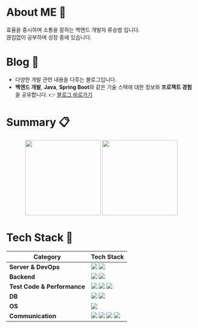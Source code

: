 # About ME 👋 
효율을 중시하며 소통을 잘하는 백엔드 개발자 류승범 입니다. <br>
끊임없이 공부하며 성장 중에 있습니다.

# Blog 🏫
* 다양한 개발 관련 내용을 다루는 블로그입니다.
* **백엔드 개발**, **Java**, **Spring Boot**와 같은 기술 스택에 대한 정보와 **프로젝트 경험**을 공유합니다.
👉 [블로그 바로가기](https://w-llama.tistory.com/)
<!--
**W-llama/W-llama** is a ✨ _special_ ✨ repository because its `README.md` (this file) appears on your GitHub profile.

Here are some ideas to get you started:

- 🔭 I’m currently working on ...
- 🌱 I’m currently learning ...
- 👯 I’m looking to collaborate on ...
- 🤔 I’m looking for help with ...
- 💬 Ask me about ...
- 📫 How to reach me: ...
- 😄 Pronouns: ...
- ⚡ Fun fact: ...
-->
# Summary 📋

<div align="center">
    <img src="https://github-readme-stats.vercel.app/api/top-langs/?username=W-llama&layout=donut" style="height: 200px;">
    <img src="https://github-readme-stats.vercel.app/api?username=W-llama&show_icons=true" style="height: 200px;">
</div>

# Tech Stack 🔭
  
| **Category**               | **Tech Stack**                                                                                                                                                                                              |
|----------------------------|--------------------------------------------------------------------------------------------------------------------------------------------------------------------------------------------------------------|
| **Server & DevOps**        | <img src="https://img.shields.io/badge/AWS-232F3E?style=for-the-badge&logo=amazonwebservices&logoColor=white"> <img src="https://img.shields.io/badge/docker-2496ED?style=for-the-badge&logo=docker&logoColor=white">    |
| **Backend**                | <img src="https://img.shields.io/badge/java-007396?style=for-the-badge&logo=OpenJDK&logoColor=white"> <img src="https://img.shields.io/badge/springboot-6DB33F?style=for-the-badge&logo=springboot&logoColor=white">   |
| **Test Code & Performance**| <img src="https://img.shields.io/badge/JUnit5-25A162?style=for-the-badge&logo=JUnit5&logoColor=white"> <img src="https://img.shields.io/badge/Mockito-47A248?style=for-the-badge&logo=Mockito&logoColor=white"> <img src="https://img.shields.io/badge/JMeter-D22128?style=for-the-badge&logo=ApacheJMeter&logoColor=white"> |
| **DB**                     | <img src="https://img.shields.io/badge/mysql-4479A1?style=for-the-badge&logo=mysql&logoColor=white"> <img src="https://img.shields.io/badge/redis-FF4438?style=for-the-badge&logo=redis&logoColor=white">                      |
| **OS**                     | <img src="https://img.shields.io/badge/Ubuntu-E95420?style=for-the-badge&logo=Ubuntu&logoColor=white">                                                                                                        |
| **Communication**          | <img src="https://img.shields.io/badge/slack-4A154B?style=for-the-badge&logo=slack&logoColor=white"> <img src="https://img.shields.io/badge/notion-000000?style=for-the-badge&logo=notion&logoColor=white"> <img src="https://img.shields.io/badge/Discord-5865F2?style=for-the-badge&logo=Discord&logoColor=white"> <img src="https://img.shields.io/badge/Microsoft Teams-6264A7?style=for-the-badge&logo=Microsoft Teams&logoColor=white"> |








